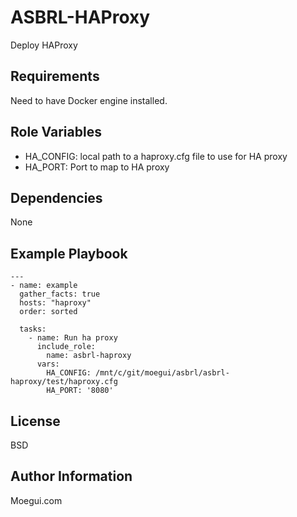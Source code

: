ASBRL-HAProxy
=========

Deploy HAProxy

Requirements
------------

Need to have Docker engine installed.

Role Variables
--------------
 - HA_CONFIG: local path to a haproxy.cfg file to use for HA proxy
 - HA_PORT: Port to map to HA proxy


Dependencies
------------

None

Example Playbook
----------------

    ---
    - name: example
      gather_facts: true
      hosts: "haproxy"
      order: sorted

      tasks:
        - name: Run ha proxy
          include_role:
            name: asbrl-haproxy
          vars:
            HA_CONFIG: /mnt/c/git/moegui/asbrl/asbrl-haproxy/test/haproxy.cfg
            HA_PORT: '8080'

License
-------

BSD

Author Information
------------------

Moegui.com
